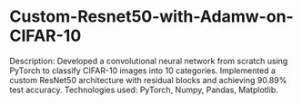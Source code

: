 # Custom-Resnet50-with-Adamw-on-CIFAR-10
Description: Developed a convolutional neural network from scratch using PyTorch to classify CIFAR-10 images into 10 categories. Implemented a custom ResNet50 architecture with residual blocks and achieving 90.89% test accuracy. Technologies used: PyTorch, Numpy, Pandas, Matplotlib.
